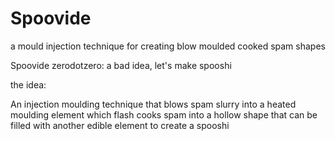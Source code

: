 # Spoovide
a mould injection technique for creating blow moulded cooked spam shapes

Spoovide zerodotzero: a bad idea, let's make spooshi

the idea:

An injection moulding technique that blows spam slurry into a heated moulding element which flash cooks spam into a hollow shape that can be filled with another edible element to create a spooshi


